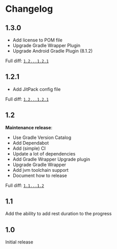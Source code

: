 # Changelog

## 1.3.0

* Add license to POM file
* Upgrade Gradle Wrapper Plugin
* Upgrade Android Gradle Plugin (8.1.2)

Full diff: [`1.2...1.2.1`](https://github.com/ioki-mobility/ProgressButton/compare/1.2.1...1.3.0)

## 1.2.1

* Add JitPack config file

Full diff: [`1.2...1.2.1`](https://github.com/ioki-mobility/ProgressButton/compare/1.2...1.2.1)

## 1.2

**Maintenance release**:
* Use Gradle Version Catalog
* Add Dependabot
* Add (simple) CI
* Update a lot of dependencies
* Add Gradle Wrapper Upgrade plugin
* Upgrade Gradle Wrapper
* Add jvm toolchain support
* Document how to release

Full diff: [`1.1...1.2`](https://github.com/ioki-mobility/ProgressButton/compare/1.1...1.2)

## 1.1

Add the ability to add rest duration to the progress

## 1.0

Initial release